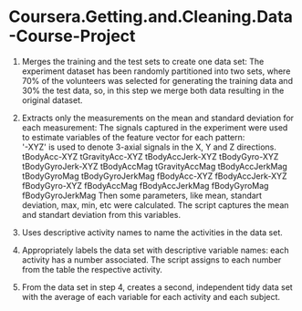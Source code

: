 # Coursera.Getting.and.Cleaning.Data-Course-Project

1. Merges the training and the test sets to create one data set: The experiment dataset has been randomly partitioned into two sets, where 70% of the volunteers was selected for generating the training data and 30% the test data, so, in this step we merge both data resulting in the original dataset.

2. Extracts only the measurements on the mean and standard deviation for each measurement: The signals captured in the experiment were used to estimate variables of the feature vector for each pattern:  
'-XYZ' is used to denote 3-axial signals in the X, Y and Z directions.
tBodyAcc-XYZ
tGravityAcc-XYZ
tBodyAccJerk-XYZ
tBodyGyro-XYZ
tBodyGyroJerk-XYZ
tBodyAccMag
tGravityAccMag
tBodyAccJerkMag
tBodyGyroMag
tBodyGyroJerkMag
fBodyAcc-XYZ
fBodyAccJerk-XYZ
fBodyGyro-XYZ
fBodyAccMag
fBodyAccJerkMag
fBodyGyroMag
fBodyGyroJerkMag
Then some parameters, like mean, standart deviation, max, min, etc were calculated. The script captures the mean and standart deviation from this variables.

3. Uses descriptive activity names to name the activities in the data set.
4. Appropriately labels the data set with descriptive variable names: each activity has a number associated. The script assigns to each number from the table the respective activity.

5. From the data set in step 4, creates a second, independent tidy data set with the average of each variable for each activity and each subject.
